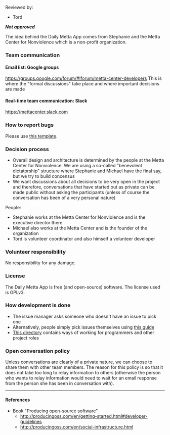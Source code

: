 Reviewed by:
* Tord

***Not approved***


The idea behind the Daily Metta App comes from Stephanie and the Metta Center for Nonviolence which is a non-profit organization.


### Team communication

#### Email list: Google groups
https://groups.google.com/forum/#!forum/metta-center-developers
This is where the "formal discussions" take place and where important decisions are made

#### Real-time team communication: Slack
https://mettacenter.slack.com



### How to report bugs

Please use [this template](../ways-of-working/templates/bug-report.md).


### Decision process

* Overall design and architecture is determined by the people at the Metta Center for Nonviolence. We are using a so-called "benevolent dictatorship" structure where Stephanie and Michael have the final say, but we try to build concensus
* We want discussions about all decisions to be very open in the project and therefore, conversations that have started out as private can be made public without asking the participants (unless of course the conversation has been of a very personal nature)

People:
* Stephanie works at the Metta Center for Nonviolence and is the executive director there
* Michael also works at the Metta Center and is the founder of the organization
* Tord is volunteer coordinator and also himself a volunteer developer


### Volunteer responsibility

No responsibility for any damage.


### License

The Daily Metta App is free (and open-source) software. The license used is GPLv3.


### How development is done

* The issue manager asks someone who doesn't have an issue to pick one
* Alternatively, people simply pick issues themselves using [this guide](../ways-of-working/howto/finding-an-issue-to-work-on.md)
* [This directory](../ways-of-working) contains ways of working for programmers and other project roles


### Open conversation policy

Unless conversations are clearly of a private nature, we can choose to share them with other team members. The reason for this policy is so that it does not take too long to relay information to others (otherwise the person who wants to relay information would need to wait for an email response from the person she has been in conversation with).


***


#### References

* Book "Producing open-source software"
  * http://producingoss.com/en/getting-started.html#developer-guidelines
  * http://producingoss.com/en/social-infrastructure.html

